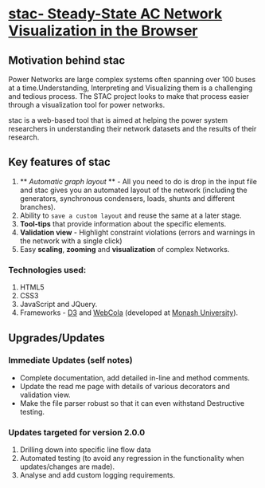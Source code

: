 # [stac- Steady-State AC Network Visualization in the Browser](http://immersive.erc.monash.edu.au/stac/)

## Motivation behind stac
Power Networks are large complex systems often spanning over 100 buses at a time.Understanding, Interpreting and Visualizing them is a challenging and tedious process. The STAC project looks to make that process easier through a visualization tool for power networks. <br>

stac is a web-based tool that is aimed at helping the power system researchers in understanding their network datasets and the results of their research.

## Key features of stac
1.  ** *Automatic graph layout* ** - All you need to do is drop in the input file and stac gives you an automated layout of the network (including the generators, synchronous condensers, loads, shunts and different branches).
2. Ability to `save a custom layout` and reuse the same at a later stage.
3. **Tool-tips** that provide information about the specific elements.
4. **Validation view** - Highlight constraint violations (errors and warnings in the network with a single click)
5. Easy **scaling**, **zooming** and **visualization** of complex Networks.

### Technologies used:
1. HTML5
2. CSS3
3. JavaScript and JQuery.
4. Frameworks - [D3](http://d3js.org/) and [WebCola](http://marvl.infotech.monash.edu/webcola/) (developed at [Monash University](http://www.infotech.monash.edu.au/)).<br>


## Upgrades/Updates

### Immediate Updates (self notes)
* Complete documentation, add detailed in-line and method comments.
* Update the read me page with details of various decorators and validation view.
* Make the file parser robust so that it can even withstand Destructive testing.


### Updates targeted for version 2.0.0
1. Drilling down into specific line flow data
2. Automated testing (to avoid any regression in the functionality when updates/changes are made).
3. Analyse and add custom logging requirements.